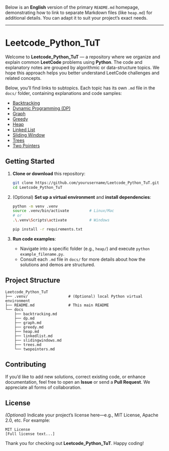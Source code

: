 Below is an **English** version of the primary `README.md` homepage, demonstrating how to link to separate Markdown files (like `heap.md`) for additional details. You can adapt it to suit your project’s exact needs.

---

# Leetcode_Python_TuT

Welcome to **Leetcode_Python_TuT** — a repository where we organize and explain common **LeetCode** problems using **Python**. The code and explanatory notes are grouped by algorithmic or data-structure topics. We hope this approach helps you better understand LeetCode challenges and related concepts.

Below, you’ll find links to subtopics. Each topic has its own `.md` file in the `docs/` folder, containing explanations and code samples:

- [Backtracking](docs/backtracking.md)  
- [Dynamic Programming (DP)](docs/dp.md)  
- [Graph](docs/graph.md)  
- [Greedy](docs/greedy.md)  
- [Heap](docs/heap.md)  
- [Linked List](docs/linkedlist.md)  
- [Sliding Window](docs/slidingwindows.md)  
- [Trees](docs/trees.md)  
- [Two Pointers](docs/twopointers.md)

## Getting Started

1. **Clone or download** this repository:
   ```bash
   git clone https://github.com/yourusername/Leetcode_Python_TuT.git
   cd Leetcode_Python_TuT
   ```

2. (Optional) **Set up a virtual environment** and **install dependencies**:
   ```bash
   python -m venv .venv
   source .venv/bin/activate         # Linux/Mac
   # or
   .\.venv\Scripts\activate          # Windows

   pip install -r requirements.txt
   ```

3. **Run code examples**:  
   - Navigate into a specific folder (e.g., `heap/`) and execute `python example_filename.py`.
   - Consult each `.md` file in `docs/` for more details about how the solutions and demos are structured.

## Project Structure

```
Leetcode_Python_TuT
├── .venv/                  # (Optional) local Python virtual environment
├── README.md               # This main README
└── docs
    ├── backtracking.md
    ├── dp.md
    ├── graph.md
    ├── greedy.md
    ├── heap.md
    ├── linkedlist.md
    ├── slidingwindows.md
    ├── trees.md
    └── twopointers.md
```

## Contributing

If you’d like to add new solutions, correct existing code, or enhance documentation, feel free to open an **Issue** or send a **Pull Request**. We appreciate all forms of collaboration.

## License

*(Optional)* Indicate your project’s license here—e.g., MIT License, Apache 2.0, etc. For example:

```
MIT License
[Full license text...]
```

Thank you for checking out **Leetcode_Python_TuT**. Happy coding!
